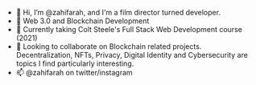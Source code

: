 - 👋  Hi, I’m @zahifarah, and I'm a film director turned developer.
- 👀  Web 3.0 and Blockchain Development
- 🌱  Currently taking Colt Steele's Full Stack Web Development course (2021)
- 💞️  Looking to collaborate on Blockchain related projects. Decentralization, NFTs, Privacy, Digital Identity and Cybersecurity are topics I find particularly interesting.
- 📫  @zahifarah on twitter/instagram

<!---
zahifarah/zahifarah is a ✨ special ✨ repository because its `README.md` (this file) appears on your GitHub profile.
You can click the Preview link to take a look at your changes.
--->
